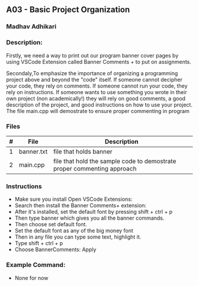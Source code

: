 
## A03 - Basic Project Organization
### Madhav Adhikari
### Description:

Firstly, we need a way to print out our program banner cover pages by using VSCode Extension called Banner Comments + to put on assignments. 

Secondaly,To emphasize the importance of organizing a programming project above and beyond the "code" itself. If someone cannot decipher your code, they rely on comments. If someone cannot run your code, they rely on instructions. If someone wants to use something you wrote in their own project (non academically!) they will rely on good comments, a good description of the project, and good instructions on how to use your project. The file main.cpp will demostrate to ensure proper commenting in program

### Files

|   #   | File            | Description                                        |
| :---: | --------------- | -------------------------------------------------- |
|   1   | banner.txt         | file that holds banner    |
|   2   | main.cpp  | file that hold the sample code to demostrate proper commenting approach         |

### Instructions

- Make sure you install Open VSCode Extensions:
- Search then install the Banner Comments+ extension:
- After it's installed, set the default font by pressing shift + ctrl + p
- Then type banner which gives you all the banner commands.
- Then choose set default font.
- Set the default font as any of the big money font
- Then in any file you can type some text, highlight it.
- Type shift + ctrl + p
- Choose BannerComments: Apply

### Example Command:
- None for now
